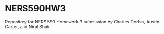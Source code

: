 # NERS590HW3
Repository for NERS 590 Homework 3 submission by Charles Corbin, Austin Carter, and Niral Shah
